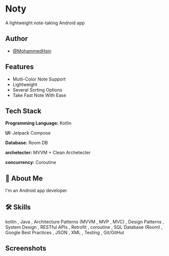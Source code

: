 
# Noty

A lightweight note-taking Android app


## Author

- [@MohammedHsin](https://www.github.com/MohammedHsin)


## Features

- Mutli-Color Note Support
- Lightweight
- Several Sorting Options
- Take Fast Note With Ease


## Tech Stack

**Programming Language:** Kotlin

**UI:**  Jetpack Compose

**Database:** Room DB

**archetecter:** MVVM + Clean Archetecter

**concurrency:** Coroutine


## 🚀 About Me
I'm an Android app developer


## 🛠 Skills
kotlin , Java , Architecture Patterns (MVVM , MVP , MVC) , Design Patterns , System Design , RESTful APIs , Retrofit , coroutine , SQL Database (Room) , Google Best Practices , JSON , XML , Testing , Git/GitHut

## Screenshots

